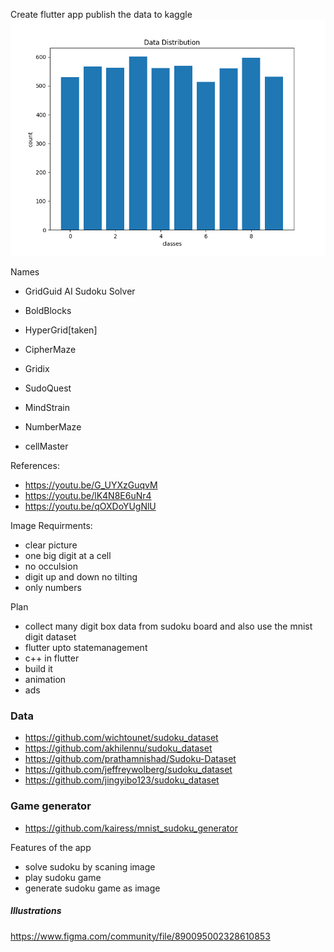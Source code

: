 Create flutter app
publish the data to kaggle
<img src="./dataset/data_distribution.png" alt="data distribution chart">

Names

* GridGuid AI Sudoku Solver

* BoldBlocks
* HyperGrid[taken]
* CipherMaze
* Gridix

* SudoQuest
* MindStrain
* NumberMaze
* cellMaster


References:
- https://youtu.be/G_UYXzGuqvM
- https://youtu.be/lK4N8E6uNr4
- https://youtu.be/qOXDoYUgNlU


Image Requirments:
- clear picture
- one big digit at a cell
- no occulsion
- digit up and down no tilting
- only numbers

Plan
- collect many digit box data from sudoku board and also use the mnist digit dataset
- flutter upto statemanagement
- c++ in flutter
- build it
- animation
- ads



### Data
* https://github.com/wichtounet/sudoku_dataset
* https://github.com/akhilennu/sudoku_dataset
* https://github.com/prathamnishad/Sudoku-Dataset
* https://github.com/jeffreywolberg/sudoku_dataset
* https://github.com/jingyibo123/sudoku_dataset


### Game generator
* https://github.com/kairess/mnist_sudoku_generator


Features of the app
- solve sudoku by scaning image
- play sudoku game
- generate sudoku game as image



##### Illustrations
https://www.figma.com/community/file/890095002328610853



